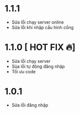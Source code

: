 # 1.1.1
- Sửa lỗi chạy server online
- Sửa lỗi khi nhập cấu hình cổng
# 1.1.0 [ HOT FIX 🔥]
- Sửa lỗi chạy server
- Sủa lỗi tự động đăng nhập
- Tối ưu code 
# 1.0.1
- Sửa lỗi đăng nhập
